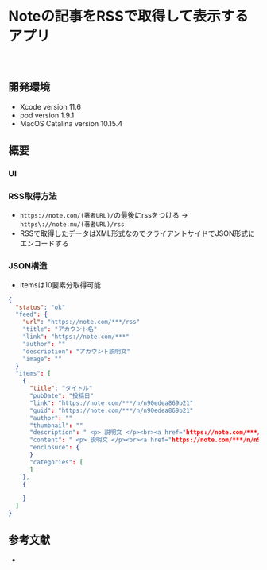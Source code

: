 Noteの記事をRSSで取得して表示するアプリ
====
　
## 開発環境
- Xcode version 11.6
- pod version 1.9.1
- MacOS Catalina version 10.15.4

## 概要
### UI 

### RSS取得方法
- `https://note.com/(著者URL)/`の最後にrssをつける → `https\://note.mu/(著者URL)/rss`
- RSSで取得したデータはXML形式なのでクライアントサイドでJSON形式にエンコードする 

### JSON構造
- itemsは10要素分取得可能
```JSON
{
  "status": "ok"
  "feed": {
    "url": "https://note.com/***/rss"
    "title": "アカウント名"
    "link": "https://note.com/***"
    "author": ""
    "description": "アカウント説明文"
    "image": ""
  }
  "items": [
    {
      "title": "タイトル"
      "pubDate": "投稿日"
      "link": "https://note.com/***/n/n90edea869b21"
      "guid": "https://note.com/***/n/n90edea869b21"
      "author": ""
      "thumbnail": ""
      "description": " <p> 説明文 </p><br><a href="https://note.com/***/n/n90edea869b21">続きをみる</a> "
      "content": " <p> 説明文 </p><br><a href="https://note.com/***/n/n90edea869b21">続きをみる</a> "
      "enclosure": {
      }
      "categories": [
      ]
    },
    {

    }
  ]
}
```

## 参考文献
- 


